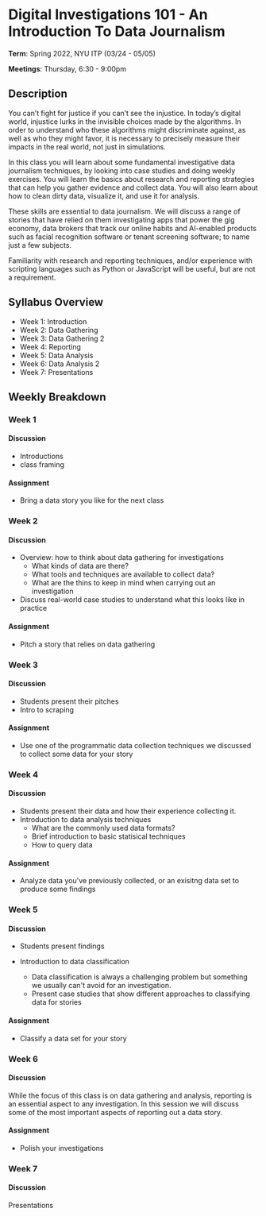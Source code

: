 # Digital Investigations 101 - An Introduction To Data Journalism

**Term**: Spring 2022, NYU ITP (03/24 - 05/05)

**Meetings**: Thursday, 6:30 - 9:00pm

## Description

You can’t fight for justice if you can’t see the injustice. In today’s digital world, injustice lurks in the invisible choices made by the algorithms. In order to understand who these algorithms might discriminate against, as well as who they might favor, it is necessary to precisely measure their impacts in the real world, not just in simulations.

In this class you will learn about some fundamental investigative data journalism techniques, by looking into case studies and doing weekly exercises. You will learn the basics about research and reporting strategies that can help you gather evidence and collect data. You will also learn about how to clean dirty data, visualize it, and use it for analysis.

These skills are essential to data journalism. We will discuss a range of stories that have relied on them investigating apps that power the gig economy, data brokers that track our online habits and AI-enabled products such as facial recognition software or tenant screening software; to name just a few subjects.

Familiarity with research and reporting techniques, and/or experience with scripting languages such as Python or JavaScript will be useful, but are not a requirement.

## Syllabus Overview

- Week 1: Introduction
- Week 2: Data Gathering
- Week 3: Data Gathering 2
- Week 4: Reporting
- Week 5: Data Analysis
- Week 6: Data Analysis 2
- Week 7: Presentations

## Weekly Breakdown

### Week 1

#### Discussion

- Introductions
- class framing

#### Assignment

- Bring a data story you like for the next class

### Week 2

#### Discussion

- Overview: how to think about data gathering for investigations
  - What kinds of data are there?
  - What tools and techniques are available to collect data?
  - What are the thins to keep in mind when carrying out an investigation
- Discuss real-world case studies to understand what this looks like in practice

#### Assignment

- Pitch a story that relies on data gathering

### Week 3

#### Discussion

- Students present their pitches
- Intro to scraping

#### Assignment

- Use one of the programmatic data collection techniques we discussed to collect some data for your story

### Week 4

#### Discussion

- Students present their data and how their experience collecting it.
- Introduction to data analysis techniques
  - What are the commonly used data formats?
  - Brief introduction to basic statisical techniques
  - How to query data

#### Assignment

- Analyze data you've previously collected, or an exisitng data set to produce some findings

### Week 5

#### Discussion

- Students present findings

- Introduction to data classification
  - Data classification is always a challenging problem but something we usually can't avoid for an investigation.
  - Present case studies that show different approaches to classifying data for stories

#### Assignment

- Classify a data set for your story

### Week 6

#### Discussion

While the focus of this class is on data gathering and analysis, reporting is an essential aspect to any investigation.
In this session we will discuss some of the most important aspects of reporting out a data story.

#### Assignment

- Polish your investigations

### Week 7

#### Discussion

Presentations
